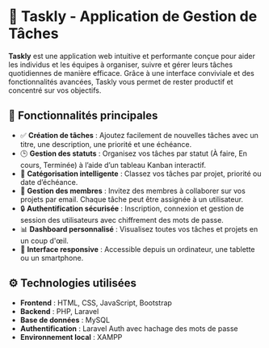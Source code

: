 <h1>📝 Taskly - Application de Gestion de Tâches</h1>

<p><strong>Taskly</strong> est une application web intuitive et performante conçue pour aider les individus et les équipes à organiser, suivre et gérer leurs tâches quotidiennes de manière efficace. Grâce à une interface conviviale et des fonctionnalités avancées, Taskly vous permet de rester productif et concentré sur vos objectifs.</p>

<h2>🚀 Fonctionnalités principales</h2>
<ul>
  <li>✅ <strong>Création de tâches</strong> : Ajoutez facilement de nouvelles tâches avec un titre, une description, une priorité et une échéance.</li>
  <li>🕒 <strong>Gestion des statuts</strong> : Organisez vos tâches par statut (À faire, En cours, Terminée) à l’aide d’un tableau Kanban interactif.</li>
  <li>🧠 <strong>Catégorisation intelligente</strong> : Classez vos tâches par projet, priorité ou date d’échéance.</li>
  <li>👥 <strong>Gestion des membres</strong> : Invitez des membres à collaborer sur vos projets par email. Chaque tâche peut être assignée à un utilisateur.</li>
  <li>🔒 <strong>Authentification sécurisée</strong> : Inscription, connexion et gestion de session des utilisateurs avec chiffrement des mots de passe.</li>
  <li>📊 <strong>Dashboard personnalisé</strong> : Visualisez toutes vos tâches et projets en un coup d'œil.</li>
  <li>🧩 <strong>Interface responsive</strong> : Accessible depuis un ordinateur, une tablette ou un smartphone.</li>
</ul>

<h2>⚙️ Technologies utilisées</h2>
<ul>
  <li><strong>Frontend</strong> : HTML, CSS, JavaScript, Bootstrap</li>
  <li><strong>Backend</strong> : PHP, Laravel</li>
  <li><strong>Base de données</strong> : MySQL</li>
  <li><strong>Authentification</strong> : Laravel Auth avec hachage des mots de passe</li>
  <li><strong>Environnement local</strong> : XAMPP</li>
</ul>
